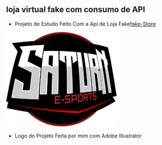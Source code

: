## loja virtual fake com consumo de API

- Projeto de Estudo Feito Com a Api de Loja Fake[fake-Store](https://fakestoreapi.in)

<img src="./src/images/saturn%20.png" alt="Descrição da Imagem" style="width: 300px;">


- Logo do Projeto Feita por mim com Adobe Illustrator
